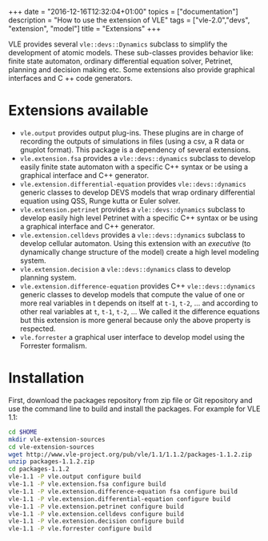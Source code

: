 +++
date = "2016-12-16T12:32:04+01:00"
topics = ["documentation"]
description = "How to use the extension of VLE"
tags = ["vle-2.0","devs", "extension", "model"]
title = "Extensions"
+++

VLE provides several `vle::devs::Dynamics` subclass to simplify the
development of atomic models. These sub-classes provides behavior
like: finite state automaton, ordinary differential equation solver,
Petrinet, planning and decision making etc. Some extensions also
provide graphical interfaces and C ++ code generators.

# Extensions available

- `vle.output` provides output plug-ins.  These plugins are in charge
  of recording the outputs of simulations in files (using a csv, a R
  data or gnuplot format). This package is a dependency of several
  extensions.
- `vle.extension.fsa` provides a `vle::devs::dynamics` subclass to
  develop easily finite state automaton with a specific C++ syntax or
  be using a graphical interface and C++ generator.
- `vle.extension.differential-equation` provides `vle::devs::dynamics`
  generic classes to develop DEVS models that wrap ordinary
  differential equation using QSS, Runge kutta or Euler solver.
- `vle.extension.petrinet` provides a `vle::devs::dynamics` subclass
  to develop easily high level Petrinet with a specific C++ syntax or
  be using a graphical interface and C++ generator.
- `vle.extension.celldevs` provides a `vle::devs::dynamics` subclass
  to develop cellular automaton. Using this extension with an
  *executive* (to dynamically change structure of the model) create a
  high level modeling system.
- `vle.extension.decision` a `vle::devs::dynamics` class to develop
  planning system.
- `vle.extension.difference-equation` provides C++
  `vle::devs::dynamics` generic classes to develop models that compute
  the value of one or more real variables in t depends on itself at
  `t-1`, `t-2`, ... and according to other real variables at `t`,
  `t-1`, `t-2`, ... We called it the difference equations but this
  extension is more general because only the above property is
  respected.
- `vle.forrester` a graphical user interface to develop model using
  the Forrester formalism.

# Installation

First, download the packages repository from zip file or Git
repository and use the command line to build and install the
packages. For example for VLE 1.1:

```bash
cd $HOME
mkdir vle-extension-sources
cd vle-extension-sources
wget http://www.vle-project.org/pub/vle/1.1/1.1.2/packages-1.1.2.zip
unzip packages-1.1.2.zip
cd packages-1.1.2
vle-1.1 -P vle.output configure build
vle-1.1 -P vle.extension.fsa configure build
vle-1.1 -P vle.extension.difference-equation fsa configure build
vle-1.1 -P vle.extension.differential-equation configure build
vle-1.1 -P vle.extension.petrinet configure build
vle-1.1 -P vle.extension.celldevs configure build
vle-1.1 -P vle.extension.decision configure build
vle-1.1 -P vle.forrester configure build
```
